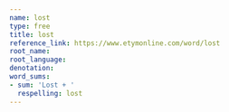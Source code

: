 ```yaml
---
name: lost
type: free
title: lost
reference_link: https://www.etymonline.com/word/lost
root_name: 
root_language: 
denotation: 
word_sums:
- sum: 'Lost + '
  respelling: lost
---
```

